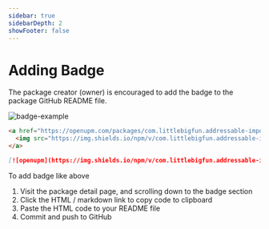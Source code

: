 ```yaml
---
sidebar: true
sidebarDepth: 2
showFooter: false
---
```

# Adding Badge

The package creator (owner) is encouraged to add the badge to the package GitHub README file.

![badge-example](./images/badge-example.svg)

```html
<a href="https://openupm.com/packages/com.littlebigfun.addressable-importer/">
  <img src="https://img.shields.io/npm/v/com.littlebigfun.addressable-importer?label=openupm&amp;registry_uri=https://package.openupm.com" />
</a>
```

```markdown
[![openupm](https://img.shields.io/npm/v/com.littlebigfun.addressable-importer?label=openupm&registry_uri=https://package.openupm.com)](https://openupm.com/packages/com.littlebigfun.addressable-importer/)
```

To add badge like above
1. Visit the package detail page, and scrolling down to the badge section
2. Click the HTML / markdown link to copy code to clipboard
3. Paste the HTML code to your README file
4. Commit and push to GitHub
